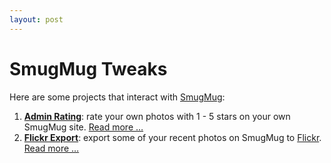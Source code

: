```yaml
---
layout: post
---
```

# SmugMug Tweaks
Here are some projects that interact with
[SmugMug][]:

1.  [**Admin Rating**][]: rate your own photos with 1 - 5 stars on your
    own SmugMug site. [Read more …][**Admin Rating**]
2.  [**Flickr Export**][]: export some of your recent photos on SmugMug
    to [Flickr][]. [Read more …][**Flickr Export**]

  [SmugMug]: http://www.smugmug.com/
  [**Admin Rating**]: /projects/smugmug-tweaks/smugmug-admin-rating/
  [**Flickr Export**]: /projects/smugmug-tweaks/smugmug-upload-recent-to-flickr/
  [Flickr]: http://flickr.com/

